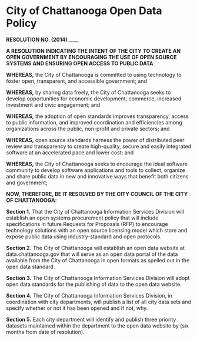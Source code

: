 City of Chattanooga Open Data Policy
====================================

**RESOLUTION NO. (2014) ____**

**A RESOLUTION INDICATING THE INTENT OF THE CITY TO CREATE AN OPEN GOVERNMENT BY ENCOURAGING THE USE OF OPEN SOURCE SYSTEMS AND ENSURING OPEN ACCESS TO PUBLIC DATA**

**WHEREAS,** the City of Chattanooga is committed to using technology to foster open, transparent, and accessible government; and

**WHEREAS,** by sharing data freely, the City of Chattanooga seeks to develop opportunities for economic development, commerce, increased investment and civic engagement; and

**WHEREAS,** the adoption of open standards improves transparency, access to public information, and improved coordination and efficiencies among organizations across the public, non-profit and private sectors; and

**WHEREAS,** open source standards harness the power of distributed peer review and transparency to create high-quality, secure and easily integrated software at an accelerated pace and lower cost; and

**WHEREAS,** the City of Chattanooga seeks to encourage the ideal software community to develop software applications and tools to collect, organize and share public data in new and innovative ways that benefit both citizens and government;

**NOW, THEREFORE, BE IT RESOLVED BY THE CITY COUNCIL OF THE CITY OF CHATTANOOGA:**

**Section 1.** That the City of Chattanooga Information Services Division will establish an open systems procurement policy that will include specifications in future Requests for Proposals (RFP) to encourage technology solutions with an open source licensing model which store and expose public data using industry-standard and open protocols.

**Section 2.** The City of Chattanooga will establish an open data website at data.chattanooga.gov that will serve as an open data portal of the data available from the City of Chattanooga in open formats as spelled out in the open data standard. 

**Section 3.** The City of Chattanooga Information Services Division will adopt open data standards for the publishing of data to the open data website.

**Section 4.** The City of Chattanooga Information Services Division, in coordination with city departments,  will publish a list of all city data sets and specify whether or not it has been opened and if not, why. 

**Section 5.** Each city department will identify and publish three priority datasets maintained within the department to the open data website by (six months from date of resolution). 
